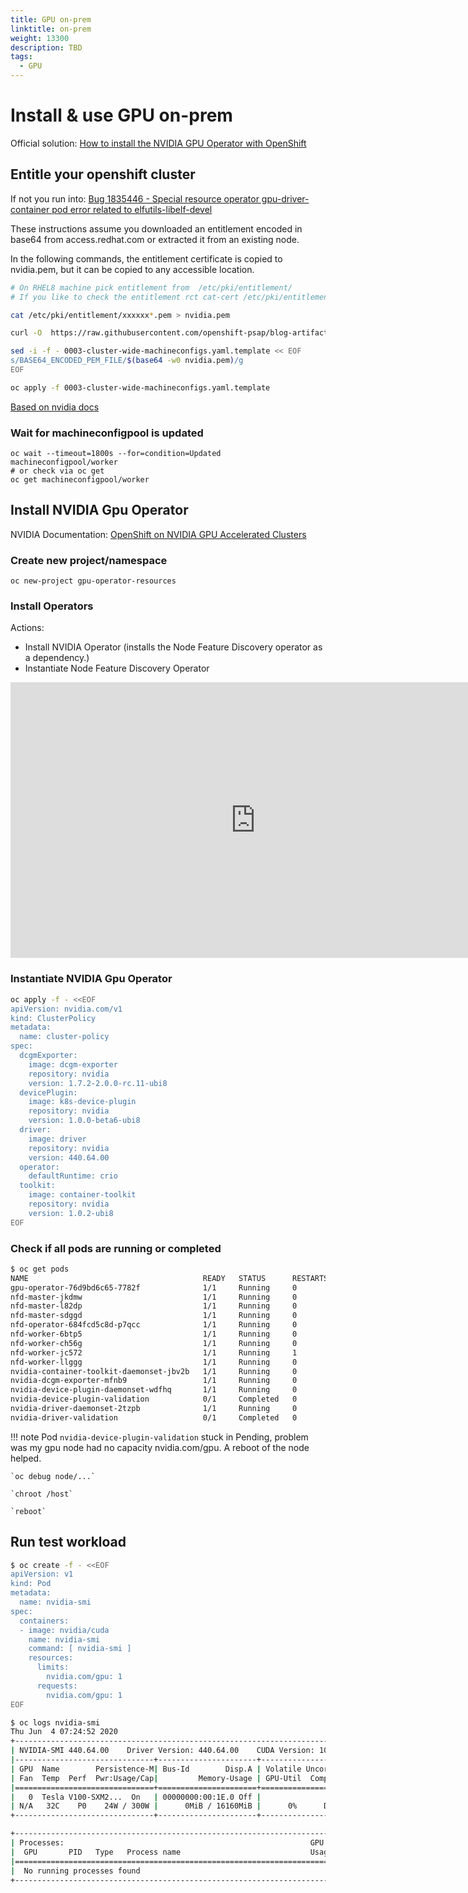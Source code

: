 ```yaml
---
title: GPU on-prem
linktitle: on-prem
weight: 13300
description: TBD
tags:
  - GPU
---
```

# Install & use GPU on-prem

Official solution: [How to install the NVIDIA GPU Operator with OpenShift](https://access.redhat.com/solutions/4908611)

## Entitle your openshift cluster

If not you run into: [Bug 1835446 - Special resource operator gpu-driver-container pod error related to elfutils-libelf-devel](https://bugzilla.redhat.com/show_bug.cgi?id=1835446)

These instructions assume you downloaded an entitlement encoded in base64 from access.redhat.com or extracted it from an existing node.

In the following commands, the entitlement certificate is copied to nvidia.pem, but it can be copied to any accessible location.
```bash
# On RHEL8 machine pick entitlement from  /etc/pki/entitlement/
# If you like to check the entitlement rct cat-cert /etc/pki/entitlement/xxx.pem

cat /etc/pki/entitlement/xxxxxx*.pem > nvidia.pem

curl -O  https://raw.githubusercontent.com/openshift-psap/blog-artifacts/master/how-to-use-entitled-builds-with-ubi/0003-cluster-wide-machineconfigs.yaml.template

sed -i -f - 0003-cluster-wide-machineconfigs.yaml.template << EOF
s/BASE64_ENCODED_PEM_FILE/$(base64 -w0 nvidia.pem)/g
EOF

oc apply -f 0003-cluster-wide-machineconfigs.yaml.template
```
[Based on nvidia docs](https://docs.nvidia.com/datacenter/kubernetes/openshift-on-gpu-install-guide/index.html#openshift-gpu-install-gpu-operator-via-helmv3)

### Wait for machineconfigpool is updated
```
oc wait --timeout=1800s --for=condition=Updated machineconfigpool/worker
# or check via oc get
oc get machineconfigpool/worker
```
## Install NVIDIA Gpu Operator

NVIDIA Documentation: [OpenShift on NVIDIA GPU Accelerated Clusters](https://docs.nvidia.com/datacenter/kubernetes/openshift-on-gpu-install-guide/index.html)



### Create new project/namespace
```
oc new-project gpu-operator-resources
```

### Install Operators

Actions:

 * Install NVIDIA Operator (installs the Node Feature Discovery operator as a dependency.)
 * Instantiate Node Feature Discovery Operator

<center>
<iframe width="784" height="441" src="https://www.youtube-nocookie.com/embed/C7o96ph4f0k" frameborder="0" allow="accelerometer; autoplay; encrypted-media; gyroscope; picture-in-picture" allowfullscreen></iframe>
</center>

### Instantiate NVIDIA Gpu Operator

```bash
oc apply -f - <<EOF
apiVersion: nvidia.com/v1
kind: ClusterPolicy
metadata:
  name: cluster-policy
spec:
  dcgmExporter:
    image: dcgm-exporter
    repository: nvidia
    version: 1.7.2-2.0.0-rc.11-ubi8
  devicePlugin:
    image: k8s-device-plugin
    repository: nvidia
    version: 1.0.0-beta6-ubi8
  driver:
    image: driver
    repository: nvidia
    version: 440.64.00
  operator:
    defaultRuntime: crio
  toolkit:
    image: container-toolkit
    repository: nvidia
    version: 1.0.2-ubi8
EOF
```

### Check if all pods are running or completed

```bash
$ oc get pods
NAME                                       READY   STATUS      RESTARTS   AGE
gpu-operator-76d9bd6c65-7782f              1/1     Running     0          33m
nfd-master-jkdmw                           1/1     Running     0          81m
nfd-master-l82dp                           1/1     Running     0          81m
nfd-master-sdggd                           1/1     Running     0          81m
nfd-operator-684fcd5c8d-p7qcc              1/1     Running     0          82m
nfd-worker-6btp5                           1/1     Running     0          81m
nfd-worker-ch56g                           1/1     Running     0          81m
nfd-worker-jc572                           1/1     Running     1          81m
nfd-worker-llggg                           1/1     Running     0          81m
nvidia-container-toolkit-daemonset-jbv2b   1/1     Running     0          82m
nvidia-dcgm-exporter-mfnb9                 1/1     Running     0          2m23s
nvidia-device-plugin-daemonset-wdfhq       1/1     Running     0          82m
nvidia-device-plugin-validation            0/1     Completed   0          18m
nvidia-driver-daemonset-2tzpb              1/1     Running     0          29m
nvidia-driver-validation                   0/1     Completed   0          32m
```

!!! note
    Pod `nvidia-device-plugin-validation` stuck in Pending, problem was my gpu node had no capacity nvidia.com/gpu.
    A reboot of the node helped.

    `oc debug node/...`

    `chroot /host`

    `reboot`



## Run test workload

```bash
$ oc create -f - <<EOF
apiVersion: v1
kind: Pod
metadata:
  name: nvidia-smi
spec:
  containers:
  - image: nvidia/cuda
    name: nvidia-smi
    command: [ nvidia-smi ]
    resources:
      limits:
        nvidia.com/gpu: 1
      requests:
        nvidia.com/gpu: 1
EOF

$ oc logs nvidia-smi
Thu Jun  4 07:24:52 2020
+-----------------------------------------------------------------------------+
| NVIDIA-SMI 440.64.00    Driver Version: 440.64.00    CUDA Version: 10.2     |
|-------------------------------+----------------------+----------------------+
| GPU  Name        Persistence-M| Bus-Id        Disp.A | Volatile Uncorr. ECC |
| Fan  Temp  Perf  Pwr:Usage/Cap|         Memory-Usage | GPU-Util  Compute M. |
|===============================+======================+======================|
|   0  Tesla V100-SXM2...  On   | 00000000:00:1E.0 Off |                    0 |
| N/A   32C    P0    24W / 300W |      0MiB / 16160MiB |      0%      Default |
+-------------------------------+----------------------+----------------------+

+-----------------------------------------------------------------------------+
| Processes:                                                       GPU Memory |
|  GPU       PID   Type   Process name                             Usage      |
|=============================================================================|
|  No running processes found                                                 |
+-----------------------------------------------------------------------------+

```


